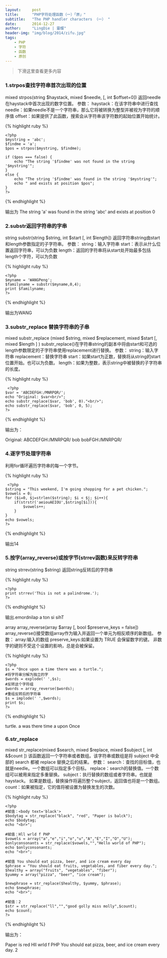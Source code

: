 ```yaml
---
layout:     post
title:      "PHP字符处理函数（一）「原」"
subtitle:   "The PHP handler characters （一） "
date:       2014-12-27
author:     "LingDie | 靈蝶"
header-img: "img/blog/2014/zifu.jpg"
tags:
    - PHP
    - 字符
    - 函数
    - 原创
---
```


> 下滑这里查看更多内容

### 1.strpos查找字符串首次出现的位置

mixed strpos(string $haystack, mixed $needle, [, int $offset=0])
返回needle在haystack中首次出现的数字位置。
参数：
haystack：在该字符串中进行查找
needle：如果needle不是一个字符串，那么它将被转换为整型并被视为字符的顺序值
offset：如果提供了此函数，搜索会从字符串该字符数的起始位置开始统计。

{% highlight ruby %}

    <?php  
    $mystring = 'abc';  
    $findme = 'a';  
    $pos = strpos($mystring, $findme);  
      
    if ($pos === false) {  
        echo "The string '$findme' was not found in the string '$mystring'";  
    }  
    else {  
        echo "The string '$findme' was found in the string '$mystring'";  
        echo " and exists at position $pos";  
    }  
    ?>  

{% endhighlight %}

输出为 The string 'a' was found in the string 'abc' and exists at position 0

### 2.substr返回字符串的字串

string substr(string $string, int $start [, int $length])
返回字符串string由start和length参数指定的子字符串。
参数：
string：输入字符串
start：表示从什么位置返回字符串，可以为负数
length：返回的字符串将从start处开始最多包括length个字符，可以为负数

{% highlight ruby %}

    <?php  
    $myname = 'WANGPeng';  
    $familyname = substr($myname,0,4);  
    print $familyname;  
    ?> 

{% endhighlight %} 

输出为WANG

### 3.substr_replace 替换字符串的子串

mixed substr_replace (mixed $string, mixed $replacement, mixed $start [, mixed $length ] )
substr_replace()在字符串string的副本中将由start和可选的length参数限定的子字符串使用replacement进行替换。
参数：
string：输入字符串
replacement：替换字符串
start：如果start为正数，替换将从string的start位置开始。也可以为负数。
length：如果为整数，表示string中被替换的子字符串的长度。

{% highlight ruby %}

     <?php  
    $var = 'ABCDEFGH:/MNRPQR/';  
    echo "Original: $var<br/>";  
    echo substr_replace($var, 'bob', 0)."<br/>";  
    echo substr_replace($var, 'bob', 0, 5);  
    ?>  

{% endhighlight %} 

输出为：

Original: ABCDEFGH:/MNRPQR/
bob
bobFGH:/MNRPQR/

### 4.逐字节处理字符串

利用for循环遍历字符串的每一个字节。

{% highlight ruby %}

     <?php  
    $string = "This weekend, I'm going shopping for a pet chicken.";  
    $vowels = 0;  
    for ($i=0, $j=strlen($string); $i < $j; $i++){  
        if(strstr('aeiouAEIOU',$string[$i])){  
            $vowels++;  
        }  
    }  
    echo $vowels;  
    ?>  

{% endhighlight %} 

输出14

### 5.按字(array_reverse)或按字节(strrev函数)来反转字符串

string strrev(string $string)
返回string反转后的字符串

{% highlight ruby %}

    <?php  
    print strrev('This is not a palindrome.');  
    ?>  

{% endhighlight %} 

输出.emordnilap a ton si sihT

array array_reverse(array $array [, bool $preserve_keys = false])
array_reverse()接受数组array作为输入并返回一个单元为相反顺序的新数组。
参数：
array:输入的数组
preserve_keys:如果设置为 TRUE 会保留数字的键。 非数字的键则不受这个设置的影响，总是会被保留。

{% highlight ruby %}

    <?php  
    $s = "Once upon a time there was a turtle.";  
    #将字符串分解为独立的字  
    $words = explode(' ',$s);  
    #反转这个字符组  
    $words = array_reverse($words);  
    #重组反转后的字符串  
    $s = implode(' ',$words);  
    print $s;  
    ?>  

{% endhighlight %}

turtle. a was there time a upon Once

### 6.str_replace

mixed str_replace(mixed $search, mixed $replace, mixed $subject [, int &$count ])
该函数返回一个字符串或者数组。该字符串或数组是将 subject 中全部的 search 都被 replace 替换之后的结果。
参数：
search：查找的目标值，也就是needle。一个数组可以指定多个目标。
replace：search的替换值。一个数组可以被用来指定多重替换。
subject：执行替换的数组或者字符串。也就是haystack。
         如果是数组，替换操作将遍历整个subject，返回值也将是一个数组。
count：如果被指定，它的值将被设置为替换发生的次数。

{% highlight ruby %}

    <?php  
    #赋值：<body text='black'>  
    $bodytag = str_replace("black", "red", "Paper is balck");  
    echo $bodytag;  
    echo "<br>";  
      
    #赋值：Hll wrld f PHP  
    $vowels = array("a","e","i","o","u","A","E","I","O","U");  
    $onlyconsonants = str_replace($vowels,"","Hello world of PHP");  
    echo $onlyconsonants;  
    echo "<br>";  
      
    #赋值 You should eat pizza, beer, and ice cream every day  
    $phrase = "You should eat fruits, vegetables, and fiber every day.";  
    $healthy = array("fruits", "vegetables", "fiber");  
    $yummy = array("pizza", "beer", "ice cream");  
      
    $newphrase = str_replace($healthy, $yummy, $phrase);  
    echo $newphrase;  
    echo "<br>";  
      
    #赋值：2  
    $str = str_replace("ll","","good golly miss molly",$count);  
    echo $count;  
    ?> 

 {% endhighlight %} 

 输出为：

Paper is red
Hll wrld f PHP
You should eat pizza, beer, and ice cream every day.
2